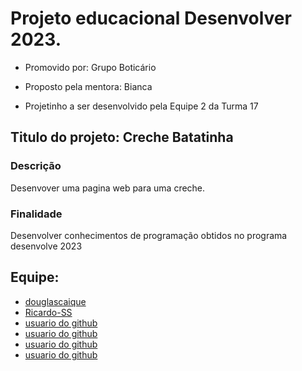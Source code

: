 # Projeto educacional Desenvolver 2023.

- Promovido por: Grupo Boticário
- Proposto pela mentora: Bianca

- Projetinho a ser desenvolvido pela Equipe 2 da Turma 17

## Titulo do projeto: Creche Batatinha

### Descrição
Desenvover uma pagina web para uma creche.

### Finalidade
Desenvolver conhecimentos de programação obtidos no programa desenvolve 2023

## Equipe:

 - <a href="https://github.com/douglascaique"> douglascaique </a>
 - <a href="https://github.com/Ricardo-SS"> Ricardo-SS </a>
 - <a href="#"> usuario do github </a>
 - <a href="#"> usuario do github </a>
 - <a href="#"> usuario do github </a>
 - <a href="#"> usuario do github </a>
